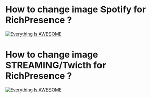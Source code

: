 # How to change image Spotify for RichPresence ?


[![Everything Is AWESOME](https://i.imgur.com/6TBqWFM.png)](https://vimeo.com/784225876 "Everything Is AWESOME")


# How to change image STREAMING/Twicth for RichPresence ?


[![Everything Is AWESOME](https://imgur.com/slgaiWB)](https://vimeo.com/784368248 "Everything Is AWESOME")
